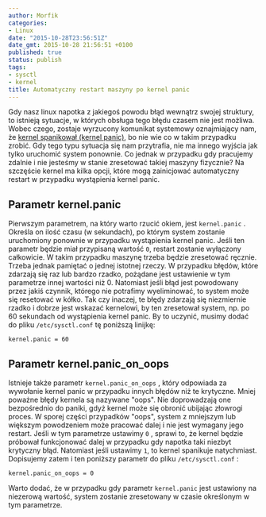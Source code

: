 ```yaml
---
author: Morfik
categories:
- Linux
date: "2015-10-28T23:56:51Z"
date_gmt: 2015-10-28 21:56:51 +0100
published: true
status: publish
tags:
- sysctl
- kernel
title: Automatyczny restart maszyny po kernel panic
---
```


Gdy nasz linux napotka z jakiegoś powodu błąd wewnątrz swojej struktury, to istnieją sytuacje, w
których obsługa tego błędu czasem nie jest możliwa. Wobec czego, zostaje wyrzucony komunikat
systemowy oznajmiający nam, że [kernel spanikował (kernel
panic)](https://pl.wikipedia.org/wiki/Kernel_panic), bo nie wie co w takim przypadku zrobić. Gdy
tego typu sytuacja się nam przytrafia, nie ma innego wyjścia jak tylko uruchomić system ponownie. Co
jednak w przypadku gdy pracujemy zdalnie i nie jesteśmy w stanie zresetować takiej maszyny
fizycznie? Na szczęście kernel ma kilka opcji, które mogą zainicjować automatyczny restart w
przypadku wystąpienia kernel panic.

<!--more-->
## Parametr kernel.panic

Pierwszym parametrem, na który warto rzucić okiem, jest `kernel.panic` . Określa on ilość czasu (w
sekundach), po którym system zostanie uruchomiony ponownie w przypadku wystąpienia kernel panic.
Jeśli ten parametr będzie miał przypisaną wartość `0`, restart zostanie wyłączony całkowicie. W
takim przypadku maszynę trzeba będzie zresetować ręcznie. Trzeba jednak pamiętać o jednej istotnej
rzeczy. W przypadku błędów, które zdarzają się raz lub bardzo rzadko, pożądane jest ustawienie w tym
parametrze innej wartości niż 0. Natomiast jeśli błąd jest powodowany przez jakiś czynnik, którego
nie potrafimy wyeliminować, to system może się resetować w kółko. Tak czy inaczej, te błędy zdarzają
się niezmiernie rzadko i dobrze jest wskazać kernelowi, by ten zresetował system, np. po 60
sekundach od wystąpienia kernel panic. By to uczynić, musimy dodać do pliku `/etc/sysctl.conf` tę
poniższą linijkę:

    kernel.panic = 60

## Parametr kernel.panic\_on\_oops

Istnieje także parametr `kernel.panic_on_oops` , który odpowiada za wywołanie kernel panic w
przypadku innych błędów niż te krytyczne. Mniej poważne błędy kernela są nazywane "oops". Nie
doprowadzają one bezpośrednio do paniki, gdyż kernel może się obronić ubijając złowrogi proces. W
sporej części przypadków "oops", system z mniejszym lub większym powodzeniem może pracować dalej i
nie jest wymagany jego restart. Jeśli w tym parametrze ustawimy `0` , sprawi to, że kernel będzie
próbował funkcjonować dalej w przypadku gdy napotka taki niezbyt krytyczny błąd. Natomiast jeśli
ustawimy `1`, to kernel spanikuje natychmiast. Dopisujemy zatem i ten poniższy parametr do pliku
`/etc/sysctl.conf` :

    kernel.panic_on_oops = 0

Warto dodać, że w przypadku gdy parametr `kernel.panic` jest ustawiony na niezerową wartość, system
zostanie zresetowany w czasie określonym w tym parametrze.
